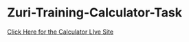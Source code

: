 # Zuri-Training-Calculator-Task
[Click Here for the Calculator LIve Site ](https://mharvel13.github.io/Zuri-Training-Calculator-Task/)
